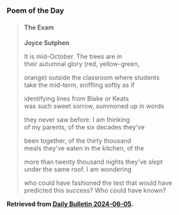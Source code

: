 ### Poem of the Day

> #### The Exam
> **Joyce Sutphen**
>
> It is mid-October. The trees are in  
> their autumnal glory (red, yellow-green,
>
> orange) outside the classroom where students  
> take the mid-term, sniffling softly as if
>
> identifying lines from Blake or Keats  
> was such sweet sorrow, summoned up in words
>
> they never saw before. I am thinking  
> of my parents, of the six decades they’ve
>
> been together, of the thirty thousand  
> meals they've eaten in the kitchen, of the
>
> more than twenty thousand nights they've slept  
> under the same roof. I am wondering
>
> who could have fashioned the test that would have  
> predicted this success? Who could have known?

**Retrieved from [Daily Bulletin 2024-06-05](https://albertttan.github.io/daily-bulletin/2024-06-05.html).**